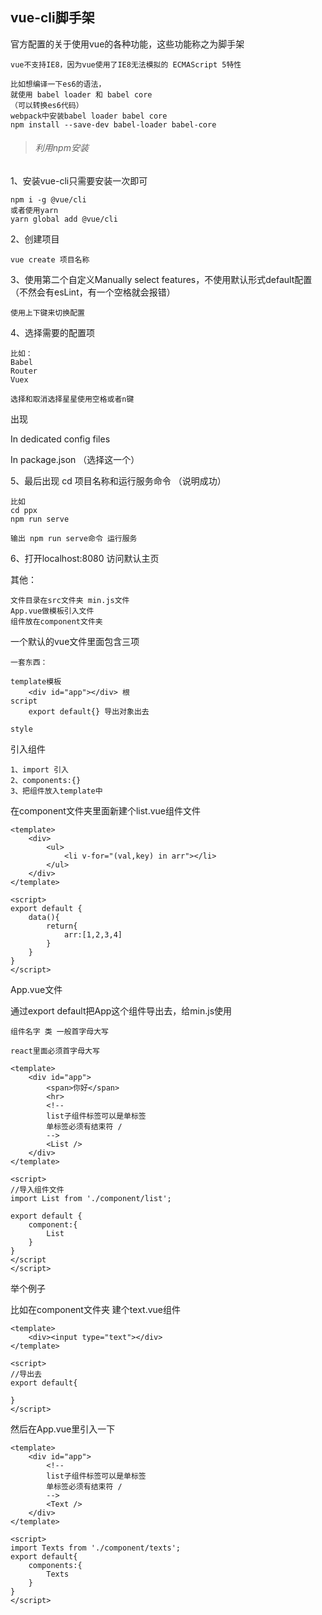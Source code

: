 ## vue-cli脚手架
官方配置的关于使用vue的各种功能，这些功能称之为脚手架

`vue不支持IE8，因为vue使用了IE8无法模拟的 ECMAScript 5特性`

```
比如想编译一下es6的语法，
就使用 babel loader 和 babel core
（可以转换es6代码）
webpack中安装babel loader babel core
npm install --save-dev babel-loader babel-core
```

> ###### 利用npm安装
1、安装vue-cli只需要安装一次即可

```
npm i -g @vue/cli
或者使用yarn
yarn global add @vue/cli
```
2、创建项目

```
vue create 项目名称
```
3、使用第二个自定义Manually select features，不使用默认形式default配置（不然会有esLint，有一个空格就会报错）

```
使用上下键来切换配置
```

4、选择需要的配置项

```
比如：
Babel
Router
Vuex

选择和取消选择星星使用空格或者n键
```
出现

In dedicated config files

In package.json （选择这一个）

5、最后出现 cd 项目名称和运行服务命令 （说明成功）

```
比如
cd ppx
npm run serve

输出 npm run serve命令 运行服务
```
6、打开localhost:8080 访问默认主页

其他：

```
文件目录在src文件夹 min.js文件
App.vue做模板引入文件
组件放在component文件夹
```
一个默认的vue文件里面包含三项

```
一套东西：

template模板
    <div id="app"></div> 根
script
    export default{} 导出对象出去
            
style
```

引入组件
```
1、import 引入
2、components:{}
3、把组件放入template中
```

在component文件夹里面新建个list.vue组件文件

```
<template>
    <div>
        <ul>
            <li v-for="(val,key) in arr"></li>
        </ul>
    </div>
</template>
```

```
<script>
export default {
    data(){
        return{
            arr:[1,2,3,4]
        }
    }
}
</script>
```
App.vue文件

通过export default把App这个组件导出去，给min.js使用

`组件名字 类 一般首字母大写`

`react里面必须首字母大写`
```
<template>
    <div id="app">
        <span>你好</span>
        <hr>
        <!-- 
        list子组件标签可以是单标签
        单标签必须有结束符 /
        -->
        <List />
    </div>
</template>
```

```
<script>
//导入组件文件
import List from './component/list';

export default {
    component:{
        List
    }
}
</script
</script>
```
举个例子

比如在component文件夹 建个text.vue组件

```
<template>
    <div><input type="text"></div>
</template>
```

```
<script>
//导出去
export default{
    
}
</script>
```

然后在App.vue里引入一下

```
<template>
    <div id="app">
        <!-- 
        list子组件标签可以是单标签
        单标签必须有结束符 /
        -->
        <Text />
    </div>
</template>
```

```
<script>
import Texts from './component/texts';
export default{
    components:{
        Texts
    }
}
</script>
```

